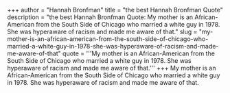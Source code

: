 +++
author = "Hannah Bronfman"
title = "the best Hannah Bronfman Quote"
description = "the best Hannah Bronfman Quote: My mother is an African-American from the South Side of Chicago who married a white guy in 1978. She was hyperaware of racism and made me aware of that."
slug = "my-mother-is-an-african-american-from-the-south-side-of-chicago-who-married-a-white-guy-in-1978-she-was-hyperaware-of-racism-and-made-me-aware-of-that"
quote = '''My mother is an African-American from the South Side of Chicago who married a white guy in 1978. She was hyperaware of racism and made me aware of that.'''
+++
My mother is an African-American from the South Side of Chicago who married a white guy in 1978. She was hyperaware of racism and made me aware of that.
